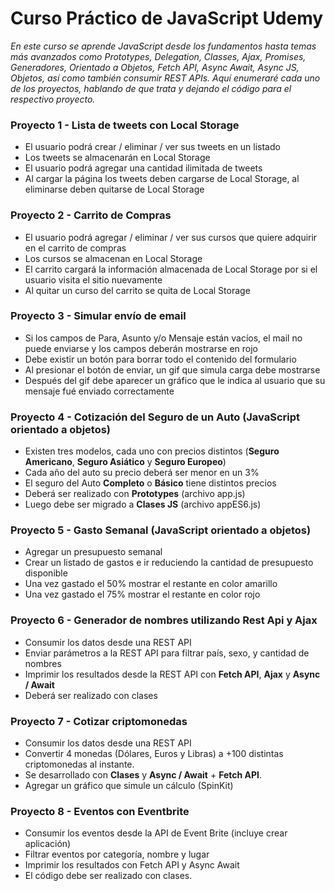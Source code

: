 # Curso Práctico de JavaScript Udemy
_En este curso se aprende JavaScript desde los fundamentos hasta temas más avanzados como Prototypes, Delegation, Classes, Ajax, Promises, Generadores, Orientado a Objetos, Fetch API, Async Await, Async JS, Objetos, así como también consumir REST APIs. Aquí enumeraré cada uno de los proyectos, hablando de que trata y dejando el código para el respectivo proyecto._

### Proyecto 1 - Lista de tweets con Local Storage
* El usuario podrá crear / eliminar / ver sus tweets en un listado
* Los tweets se almacenarán en Local Storage
* El usuario podrá agregar una cantidad ilimitada de tweets
* Al cargar la página los tweets deben cargarse de Local Storage, al eliminarse deben quitarse de Local Storage

### Proyecto 2 - Carrito de Compras
* El usuario podrá agregar / eliminar / ver sus cursos que quiere adquirir en el carrito de compras
* Los cursos se almacenan en Local Storage
* El carrito cargará la información almacenada de Local Storage por si el usuario visita el sitio nuevamente
* Al quitar un curso del carrito se quita de Local Storage

### Proyecto 3 - Simular envío de email
* Si los campos de Para, Asunto y/o Mensaje están vacíos, el mail no puede enviarse y los campos deberán mostrarse en rojo
* Debe existir un botón para borrar todo el contenido del formulario
* Al presionar el botón de enviar, un gif que simula carga debe mostrarse
* Después del gif debe aparecer un gráfico que le indica al usuario que su mensaje fué enviado correctamente

### Proyecto 4 - Cotización del Seguro de un Auto (JavaScript orientado a objetos)
* Existen tres modelos, cada uno con precios distintos (**Seguro Americano**, **Seguro Asiático** y **Seguro Europeo**)
* Cada año del auto su precio deberá ser menor en un 3%
* El seguro del Auto **Completo** o **Básico** tiene distintos precios
* Deberá ser realizado con **Prototypes** (archivo app.js)
* Luego debe ser migrado a **Clases JS** (archivo appES6.js)

### Proyecto 5 - Gasto Semanal (JavaScript orientado a objetos)
* Agregar un presupuesto semanal
* Crear un listado de gastos e ir reduciendo la cantidad de presupuesto disponible
* Una vez gastado el 50% mostrar el restante en color amarillo
* Una vez gastado el 75% mostrar el restante en color rojo

### Proyecto 6 - Generador de nombres utilizando Rest Api y Ajax
* Consumir los datos desde una REST API
* Enviar parámetros a la REST API para filtrar país, sexo, y cantidad de nombres
* Imprimir los resultados desde la REST API con **Fetch API**, **Ajax** y **Async / Await**
* Deberá ser realizado con clases

### Proyecto 7 - Cotizar criptomonedas
* Consumir los datos desde una REST API
* Convertir 4 monedas (Dólares, Euros y Libras) a +100 distintas criptomonedas al instante.
* Se desarrollado con **Clases** y **Async / Await** + **Fetch API**.
* Agregar un gráfico que simule un cálculo (SpinKit)

### Proyecto 8 - Eventos con Eventbrite
* Consumir los eventos desde la API de Event Brite (incluye crear aplicación)
* Filtrar eventos por categoría, nombre y lugar
* Imprimir los resultados con Fetch API y Async Await
* El código debe ser realizado con clases.
